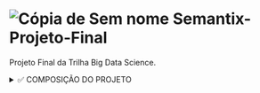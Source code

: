 # ![Cópia de Sem nome](https://user-images.githubusercontent.com/72770754/195649637-a7ef09b0-628b-4c71-9fe5-918c0101c8d0.png) Semantix-Projeto-Final

 Projeto Final da Trilha Big Data Science.

<details><summary> ✅ COMPOSIÇÃO DO PROJETO </summary>

<p>
